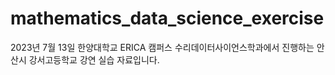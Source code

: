 # mathematics_data_science_exercise
2023년 7월 13일 한양대학교 ERICA 캠퍼스 수리데이터사이언스학과에서 진행하는 안산시 강서고등학교 강연 실습 자료입니다.
